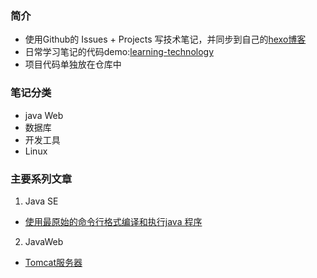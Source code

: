 ### 简介
- 使用Github的 Issues + Projects 写技术笔记，并同步到自己的[hexo博客](https://huangtiancai.github.io/)
- 日常学习笔记的代码demo:[learning-technology](https://github.com/huangtiancai/learning-technology)
- 项目代码单独放在仓库中

### 笔记分类
- java Web
- 数据库
- 开发工具
- Linux
### 主要系列文章
1. Java SE
- [使用最原始的命令行格式编译和执行java 程序](https://github.com/huangtiancai/LearningNotes/issues/1)
2. JavaWeb
- [Tomcat服务器](https://github.com/huangtiancai/LearningNotes/issues/2)

